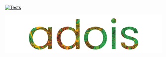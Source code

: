 <!-- @author: Maryniak, Marius - Fachbereich Elektrotechnik, Westfälische Hochschule Gelsenkirchen -->

[![Tests](https://github.com/KLIMA-WH/adois_app/actions/workflows/tests.yaml/badge.svg)](https://github.com/KLIMA-WH/adois_app/actions/workflows/tests.yaml)

![adois](data/images/adois_logo.png)